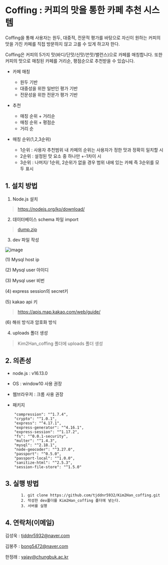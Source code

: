 # Coffing : 커피의 맛을 통한 카페 추천 시스템
Coffing을 통해 사용자는 원두, 대중적, 전문적 평가를 바탕으로 자신이 원하는 커피의 맛을 가진 카페를 직접 방문하지 않고 고를 수 있게 하고자 한다. 

Coffing은 커피의 5가지 맛(바디/단맛/신맛/쓴맛/밸런스)으로 카페를 매칭합니다. 또한 커피의 맛으로 매칭된 카페를 거리순, 평점순으로 추천받을 수 있습니다.

- 카페 매칭
  - 원두 기반 
  - 대중성을 위한 일반인 평가 기반
  - 전문성을 위한 전문가 평가 기반

- 추천 
  - 매칭 순위 + 거리순
  - 매칭 순위 + 평점순
  - 거리 순

- 매칭 순위(1,2,3순위)
  - 1순위 : 사용자 추천범위 내 카페의 순위는 사용자가 정한 맛과 정확히 일치할 시
  - 2순위 : 설정된 맛 요소 중 하나만 +-1차이 시
  - 3순위 : 나머지/ 1순위, 2순위가 없을 경우 범위 내에 있는 카페 즉 3순위를 모두 표시



## 1. 설치 방법
1. Node.js 설치

>https://nodejs.org/ko/download/

2. 데이터베이스 schema 파일 import

> [dump.zip](https://github.com/tjddnr5932/Kim2Han_coffing/files/7696652/dump.zip)


3. dev 파일 작성

 ![image](https://user-images.githubusercontent.com/74997188/145668534-48f2b419-9058-4061-8ddf-7f5849c2338f.png)

(1) Mysql host ip

(2) Mysql user 아이디

(3) Mysql user 비번

(4) express session의 secret키

(5) kakao api 키

> https://apis.map.kakao.com/web/guide/

(6) 해쉬 방식과 암호화 방식

4. uploads 폴더 생성

> Kim2Han_coffing 폴더에 uploads 폴더 생성



## 2. 의존성
- node.js : v16.13.0
- OS : window10 사용 권장
- 웹브라우저 : 크롬 사용 권장

- 패키지
```
    "compression": "^1.7.4",
    "crypto": "^1.0.1",
    "express": "^4.17.1",
    "express-generator": "^4.16.1",
    "express-session": "^1.17.2",
    "fs": "^0.0.1-security",
    "multer": "^1.4.3",
    "mysql": "^2.18.1",
    "node-geocoder": "^3.27.0",
    "passport": "^0.5.0",
    "passport-local": "^1.0.0",
    "sanitize-html": "^2.5.3",
    "session-file-store": "^1.5.0"
```
## 3. 실행 방법
           1. git clone https://github.com/tjddnr5932/Kim2Han_coffing.git
           2. 작성한 dev폴더를 Kim2Han_coffing 폴더에 넣는다.
           3. 서버를 실행


## 4. 연락처(이메일)

김성욱 : tjddnr5932@naver.com

김봉주 : bong5472@naver.com

한정래 : yajay@chungbuk.ac.kr

